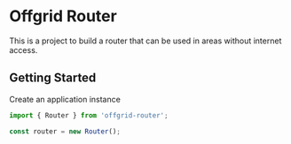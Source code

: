 # Offgrid Router

This is a project to build a router that can be used in areas without internet access.

## Getting Started

Create an application instance

```typescript
import { Router } from 'offgrid-router';

const router = new Router();
```
